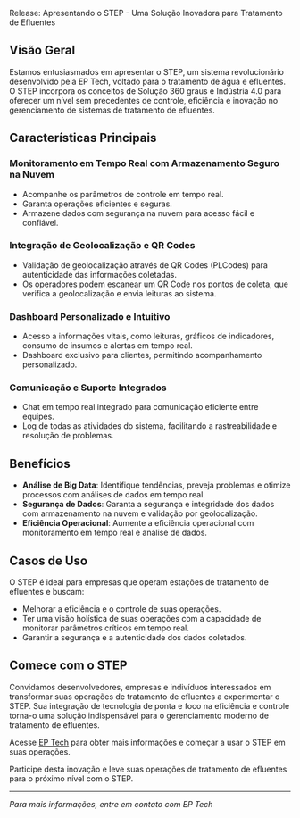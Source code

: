 Release: Apresentando o STEP - Uma Solução Inovadora para Tratamento de Efluentes

## Visão Geral

Estamos entusiasmados em apresentar o STEP, um sistema revolucionário desenvolvido pela EP Tech, voltado para o tratamento de água e efluentes. O STEP incorpora os conceitos de Solução 360 graus e Indústria 4.0 para oferecer um nível sem precedentes de controle, eficiência e inovação no gerenciamento de sistemas de tratamento de efluentes.

## Características Principais

### Monitoramento em Tempo Real com Armazenamento Seguro na Nuvem

- Acompanhe os parâmetros de controle em tempo real.
- Garanta operações eficientes e seguras.
- Armazene dados com segurança na nuvem para acesso fácil e confiável.

### Integração de Geolocalização e QR Codes

- Validação de geolocalização através de QR Codes (PLCodes) para autenticidade das informações coletadas.
- Os operadores podem escanear um QR Code nos pontos de coleta, que verifica a geolocalização e envia leituras ao sistema.

### Dashboard Personalizado e Intuitivo

- Acesso a informações vitais, como leituras, gráficos de indicadores, consumo de insumos e alertas em tempo real.
- Dashboard exclusivo para clientes, permitindo acompanhamento personalizado.

### Comunicação e Suporte Integrados

- Chat em tempo real integrado para comunicação eficiente entre equipes.
- Log de todas as atividades do sistema, facilitando a rastreabilidade e resolução de problemas.

## Benefícios

- **Análise de Big Data**: Identifique tendências, preveja problemas e otimize processos com análises de dados em tempo real.
- **Segurança de Dados**: Garanta a segurança e integridade dos dados com armazenamento na nuvem e validação por geolocalização.
- **Eficiência Operacional**: Aumente a eficiência operacional com monitoramento em tempo real e análise de dados.

## Casos de Uso

O STEP é ideal para empresas que operam estações de tratamento de efluentes e buscam:

- Melhorar a eficiência e o controle de suas operações.
- Ter uma visão holística de suas operações com a capacidade de monitorar parâmetros críticos em tempo real.
- Garantir a segurança e a autenticidade dos dados coletados.

## Comece com o STEP

Convidamos desenvolvedores, empresas e indivíduos interessados em transformar suas operações de tratamento de efluentes a experimentar o STEP. Sua integração de tecnologia de ponta e foco na eficiência e controle torna-o uma solução indispensável para o gerenciamento moderno de tratamento de efluentes.

Acesse [EP Tech](https://grupoep.com.br/ep-tech/) para obter mais informações e começar a usar o STEP em suas operações.

Participe desta inovação e leve suas operações de tratamento de efluentes para o próximo nível com o STEP.

---

*Para mais informações, entre em contato com EP Tech*

